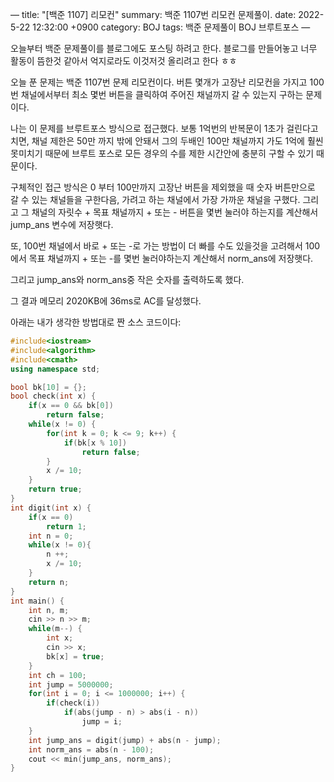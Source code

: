 —
title: "[백준 1107] 리모컨"
summary: 백준 1107번 리모컨 문제풀이.
date: 2022-5-22 12:32:00 +0900
category: BOJ
tags: 백준 문제풀이 BOJ 브루트포스
—

오늘부터 백준 문제풀이를 블로그에도 포스팅 하려고 한다.
블로그를 만들어놓고 너무 활동이 뜸한것 같아서 억지로라도 이것저것 올리려고 한다 ㅎㅎ

오늘 푼 문제는 백준 1107번 문제 리모컨이다.
버튼 몇개가 고장난 리모컨을 가지고 100번 채널에서부터 최소 몇번 버튼을 클릭하여 주어진 채널까지 갈 수 있는지 구하는 문제이다.

나는 이 문제를 브루트포스 방식으로 접근했다.
보통 1억번의 반복문이 1초가 걸린다고 치면,
채널 제한은 50만 까지 밖에 안돼서 그의 두배인 100만 채널까지 가도 1억에 훨씬 못미치기 때문에 브루트 포스로 모든 경우의 수를 제한 시간안에 충분히 구할 수 있기 때문이다.

구체적인 접근 방식은 0 부터 100만까지 고장난 버튼을 제외했을 때 숫자 버튼만으로 갈 수 있는 채널들을 구한다음, 가려고 하는 채널에서 가장 가까운 채널을 구했다.
그리고 그 채널의 자릿수 + 목표 채널까지 + 또는 - 버튼을 몇번 눌러야 하는지를 계산해서 jump_ans 변수에 저장햇다.

또, 100번 채널에서 바로 + 또는 -로 가는 방법이 더 빠를 수도 있을것을 고려해서 100에서 목표 채널까지 + 또는 -를 몇번 눌러야하는지 계산해서 norm_ans에 저장햇다.

그리고 jump_ans와 norm_ans중 작은 숫자를 출력하도록 했다.

그 결과 메모리 2020KB에 36ms로 AC를 달성했다.

아래는 내가 생각한 방법대로 짠 소스 코드이다:
```c++
#include<iostream>
#include<algorithm>
#include<cmath>
using namespace std;

bool bk[10] = {};
bool check(int x) {
    if(x == 0 && bk[0])
        return false;
    while(x != 0) {
        for(int k = 0; k <= 9; k++) {
            if(bk[x % 10])
                return false;
        }
        x /= 10;
    }
    return true;
}
int digit(int x) {
    if(x == 0)
        return 1;
    int n = 0;
    while(x != 0){
        n ++;
        x /= 10;
    }
    return n;
}
int main() {
    int n, m;
    cin >> n >> m;
    while(m--) {
        int x;
        cin >> x;
        bk[x] = true;
    }
    int ch = 100;
    int jump = 5000000;
    for(int i = 0; i <= 1000000; i++) {
        if(check(i))
            if(abs(jump - n) > abs(i - n))
                jump = i;
    }
    int jump_ans = digit(jump) + abs(n - jump);
    int norm_ans = abs(n - 100);
    cout << min(jump_ans, norm_ans);
}
```
